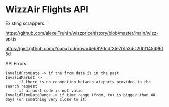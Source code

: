 # WizzAir Flights API

Existing scrappers:

https://github.com/alexeiTruhin/wizzpricehistory/blob/master/main/wizz-api.js

https://gist.github.com/YoanaTodorova/4eb820cdf3fe7b1a3d020bf145696f5d

API Errors:

    InvalidFromDate -> if the from date is in the past
    InvalidMarket -> 
        - if there is no connection between airports provided in the search request
        - if airport code is not valid
    InvalidTimeDateRange -> if time range (from, to) is bigger than 40 days (or something very close to it)    